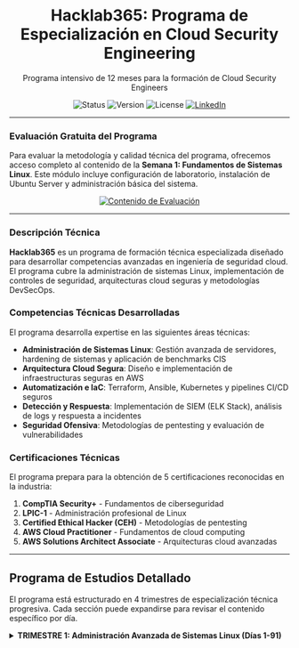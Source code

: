<!-- 
    ### NOTAS TÉCNICAS ###
    1.  README.md optimizado para profesionales de IT y ciberseguridad
    2.  Diseño minimalista y funcional
    3.  Estructura técnica profesional
-->

<div align="center">
  <!-- <img src="./assets/hacklab365-logo.png" alt="Hacklab365" width="180"/> -->
  <h1>Hacklab365: Programa de Especialización en Cloud Security Engineering</h1>
  <p>
    Programa intensivo de 12 meses para la formación de Cloud Security Engineers
  </p>
</div>

<div align="center">
  <img src="https://img.shields.io/badge/Status-Production_Ready-success" alt="Status">
  <img src="https://img.shields.io/badge/Version-2025.1.0-blue" alt="Version">
  <img src="https://img.shields.io/badge/License-Proprietary-red" alt="License">
  <a href="https://www.linkedin.com/in/tu-perfil/">
    <img src="https://img.shields.io/badge/Contact-LinkedIn-0077B5" alt="LinkedIn">
  </a>
</div>

---

### Evaluación Gratuita del Programa

Para evaluar la metodología y calidad técnica del programa, ofrecemos acceso completo al contenido de la **Semana 1: Fundamentos de Sistemas Linux**. Este módulo incluye configuración de laboratorio, instalación de Ubuntu Server y administración básica del sistema.

<div align="center">
  <a href="#semana-1-contenido-de-evaluación">
    <img src="https://img.shields.io/badge/Acceder_al_Contenido_de_Evaluación-2E8B57?style=flat&logo=linux" alt="Contenido de Evaluación">
  </a>
</div>

---

### Descripción Técnica

**Hacklab365** es un programa de formación técnica especializada diseñado para desarrollar competencias avanzadas en ingeniería de seguridad cloud. El programa cubre la administración de sistemas Linux, implementación de controles de seguridad, arquitecturas cloud seguras y metodologías DevSecOps.

### Competencias Técnicas Desarrolladas

El programa desarrolla expertise en las siguientes áreas técnicas:

- **Administración de Sistemas Linux**: Gestión avanzada de servidores, hardening de sistemas y aplicación de benchmarks CIS
- **Arquitectura Cloud Segura**: Diseño e implementación de infraestructuras seguras en AWS
- **Automatización e IaC**: Terraform, Ansible, Kubernetes y pipelines CI/CD seguros  
- **Detección y Respuesta**: Implementación de SIEM (ELK Stack), análisis de logs y respuesta a incidentes
- **Seguridad Ofensiva**: Metodologías de pentesting y evaluación de vulnerabilidades

### Certificaciones Técnicas

El programa prepara para la obtención de 5 certificaciones reconocidas en la industria:

1. **CompTIA Security+** - Fundamentos de ciberseguridad
2. **LPIC-1** - Administración profesional de Linux  
3. **Certified Ethical Hacker (CEH)** - Metodologías de pentesting
4. **AWS Cloud Practitioner** - Fundamentos de cloud computing
5. **AWS Solutions Architect Associate** - Arquitecturas cloud avanzadas

---

## Programa de Estudios Detallado

El programa está estructurado en 4 trimestres de especialización técnica progresiva. Cada sección puede expandirse para revisar el contenido específico por día.

<details>
<summary><strong>TRIMESTRE 1: Administración Avanzada de Sistemas Linux (Días 1-91)</strong></summary>

### Mes 1: Fundamentos de Sistemas (Junio 2025)

<details>
<summary>Semana 1 (Días 1-7): Configuración de Laboratorio y Administración Básica</summary>

**Día 1 :** Configuración del entorno de virtualización (VirtualBox/VMware)  
**Día 2 :** Instalación de Ubuntu Server 22.04 LTS y configuración de red  
**Día 3 (17 Jun):** Administración del filesystem y comandos básicos (ls, cd, cp, mv, rm)  
**Día 4 (18 Jun):** Gestión de permisos (chmod, chown) y administración de usuarios  
**Día 5 (19 Jun):** Administración de paquetes con APT (update, upgrade, install)  
**Día 6 (20 Jun):** Gestión de servicios con systemd (systemctl) y análisis de logs (journalctl)  
**Día 7 (21 Jun):** Laboratorio integrado: Configuración completa de servidor base

</details>

<details>
<summary>Semana 2 (Días 8-14): Configuración de Red y Almacenamiento</summary>

**Día 8 :** Configuración de interfaces de red con Netplan y herramientas de diagnóstico  
**Día 9 (:** Configuración DNS y troubleshooting de conectividad (ping, traceroute)  
**Día 10 :** Hardening de SSH y gestión de claves criptográficas  
**Día 11 :** Configuración de firewall con UFW (Uncomplicated Firewall)  
**Día 12 :** Gestión de discos (fdisk) y sistemas de archivos (ext4)  
**Día 13 :** LVM (Logical Volume Manager) - Creación y gestión de volúmenes  
**Día 14 :** Laboratorio: Implementación de red segura con LVM

</details>

<details>
<summary>Semana 3 (Días 15-21): Servicios Web y Bases de Datos</summary>

**Día 15 (29 Jun):** Instalación y configuración de Apache2 con Virtual Hosts  
**Día 16 (30 Jun):** Instalación de Nginx y configuración como Reverse Proxy  
**Día 17 (1 Jul):** Instalación y securización de MySQL/MariaDB  
**Día 18 (2 Jul):** Instalación y gestión de PostgreSQL (backup/restore)  
**Día 19 (3 Jul):** Implementación de stack LAMP (Linux, Apache, MySQL, PHP)  
**Día 20 (4 Jul):** Automatización de tareas con Cron y crontab  
**Día 21 (5 Jul):** Laboratorio: Despliegue de aplicación web completa

</details>

<details>
<summary>Semana 4 (Días 22-28): Monitorización y Scripting</summary>

**Día 22 (6 Jul):** Análisis de performance del sistema (top, htop, iotop)  
**Día 23 (7 Jul):** Gestión de logs con rsyslog y rotación con logrotate  
**Día 24 (8 Jul):** Estrategias de backup y scripts de respaldo con rsync  
**Día 25 (9 Jul):** Fundamentos de scripting en Bash - Variables y condicionales  
**Día 26 (10 Jul):** Scripting avanzado - Funciones, argumentos y manejo de errores  
**Día 27 (11 Jul):** Automatización avanzada y scripts de administración  
**Día 28 (12 Jul):** Evaluación práctica: Despliegue y documentación completa

</details>

### Mes 2: Servicios Críticos y Alta Disponibilidad (Julio 2025)

<details>
<summary>Semana 5 (Días 29-35): Contenedores y Docker</summary>

**Día 29 (13 Jul):** Introducción a Docker - Conceptos y primeros contenedores  
**Día 30 (14 Jul):** Dockerfiles - Creación y gestión de imágenes personalizadas  
**Día 31 (15 Jul):** Docker avanzado - Gestión de volúmenes y redes  
**Día 32 (16 Jul):** Docker Compose - Orquestación de aplicaciones multi-contenedor  
**Día 33 (17 Jul):** Migración de stack LAMP a contenedores  
**Día 34 (18 Jul):** Container Registry - Docker Hub y registros privados  
**Día 35 (19 Jul):** Laboratorio: Stack completo con Docker Compose

</details>

<details>
<summary>Semana 6 (Días 36-42): Alta Disponibilidad y Balanceo</summary>

**Día 36 (20 Jul):** Conceptos de Alta Disponibilidad - Load balancers y health checks  
**Día 37 (21 Jul):** HAProxy - Configuración de backends y terminación SSL  
**Día 38 (22 Jul):** Nginx como Load Balancer - Configuración de upstreams  
**Día 39 (23 Jul):** Replicación Master-Slave en MySQL  
**Día 40 (24 Jul):** Clustering con Pacemaker y Corosync  
**Día 41 (25 Jul):** Monitorización con Nagios  
**Día 42 (26 Jul):** Laboratorio: Cluster funcional con load balancer

</details>

<details>
<summary>Semana 7 (Días 43-49): Monitorización Avanzada</summary>

**Día 43 (27 Jul):** Instalación y configuración de Zabbix  
**Día 44 (28 Jul):** Zabbix avanzado - Templates, triggers y dashboards  
**Día 45 (29 Jul):** Colección de métricas personalizadas  
**Día 46 (30 Jul):** Sistemas de alertas - Email y Slack  
**Día 47 (31 Jul):** Introducción al stack ELK para gestión de logs  
**Día 48 (1 Ago):** Performance tuning - Sistema, BBDD y servidor web  
**Día 49 (2 Ago):** Laboratorio: Zabbix con dashboards y alertas

</details>

<details>
<summary>Semana 8 (Días 50-56): Orquestación con Kubernetes</summary>

**Día 50 (3 Ago):** Introducción a Kubernetes - Pods, Services y Minikube  
**Día 51 (4 Ago):** Objetos de K8s - Deployments con manifiestos YAML  
**Día 52 (5 Ago):** Redes en K8s - Tipos de servicios e Ingress Controllers  
**Día 53 (6 Ago):** Almacenamiento en K8s - Persistent Volumes y Storage Classes  
**Día 54 (7 Ago):** Despliegue de aplicaciones - ConfigMaps y Secrets  
**Día 55 (8 Ago):** Monitorización en K8s - Prometheus y Grafana  
**Día 56 (9 Ago):** Laboratorio: Aplicación completa en Kubernetes

</details>

### Mes 3: Consolidación y DevOps (Agosto 2025)

<details>
<summary>Semana 9 (Días 57-63): Proyecto Integrador</summary>

**Día 57 (10 Ago):** Repaso integral y planificación de proyecto  
**Día 58 (11 Ago):** Diseño de arquitectura completa  
**Día 59 (12 Ago):** Implementación de infraestructura base  
**Día 60 (13 Ago):** Despliegue de servicios web y bases de datos  
**Día 61 (14 Ago):** Contenedorización y orquestación  
**Día 62 (15 Ago):** Implementación de monitorización y alertas  
**Día 63 (16 Ago):** Documentación técnica y procedimientos DR

</details>

<details>
<summary>Semana 10 (Días 64-70): Fundamentos DevOps</summary>

**Día 64 (17 Ago):** Introducción a DevOps - Conceptos CI/CD  
**Día 65 (18 Ago):** GitLab CI/CD - Creación de pipelines YAML  
**Día 66 (19 Ago):** Infrastructure as Code - Terraform y Ansible  
**Día 67 (20 Ago):** Ansible - Playbooks para automatización  
**Día 68 (21 Ago):** Terraform - Gestión de recursos y estado  
**Día 69 (22 Ago):** Despliegue automatizado e integración IaC  
**Día 70 (23 Ago):** Laboratorio: Pipeline CI/CD completo

</details>

<details>
<summary>Semana 11 (Días 71-77): Hardening y Cumplimiento</summary>

**Día 71 (24 Ago):** Troubleshooting avanzado - Diagnóstico de red y performance  
**Día 72 (25 Ago):** Disaster Recovery - Planificación RTO/RPO  
**Día 73 (26 Ago):** Security Hardening - Benchmarks CIS  
**Día 74 (27 Ago):** Controles de acceso y auditoría  
**Día 75 (28 Ago):** Fundamentos de compliance y auditorías  
**Día 76 (29 Ago):** Revisión de proyecto final  
**Día 77 (30 Ago):** Evaluación trimestral - Demo y defensa de proyecto

</details>

</details>
